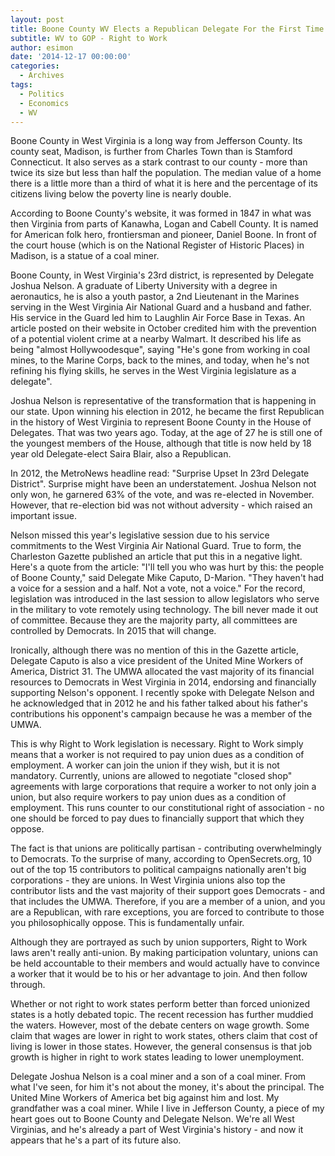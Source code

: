 ```yaml
---
layout: post
title: Boone County WV Elects a Republican Delegate For the First Time Ever
subtitle: WV to GOP - Right to Work
author: esimon
date: '2014-12-17 00:00:00'
categories:
  - Archives
tags:
  - Politics
  - Economics
  - WV
---
```

Boone County in West Virginia is a long way from Jefferson County. Its county seat, Madison, is further from Charles Town than is Stamford Connecticut. It also serves as a stark contrast to our county - more than twice its size but less than half the population. The median value of a home there is a little more than a third of what it is here and the percentage of its citizens living below the poverty line is nearly double. 

According to Boone County's website, it was formed in 1847 in what was then Virginia from parts of Kanawha, Logan and Cabell County. It is named for American folk hero, frontiersman and pioneer, Daniel Boone. In front of the court house (which is on the National Register of Historic Places) in Madison, is a statue of a coal miner. 

Boone County, in West Virginia's 23rd district, is represented by Delegate Joshua Nelson. A graduate of Liberty University with a degree in aeronautics, he is also a youth pastor, a 2nd Lieutenant in the Marines serving in the West Virginia Air National Guard and a husband and father. His service in the Guard led him to Laughlin Air Force Base in Texas. An article posted on their website in October credited him with the prevention of a potential violent crime at a nearby Walmart. It described his life as being "almost Hollywoodesque", saying "He's gone from working in coal mines, to the Marine Corps, back to the mines, and today, when he's not refining his flying skills, he serves in the West Virginia legislature as a delegate".

Joshua Nelson is representative of the transformation that is happening in our state. Upon winning his election in 2012, he became the first Republican in the history of West Virginia to represent Boone County in the House of Delegates. That was two years ago. Today, at the age of 27 he is still one of the youngest members of the House, although that title is now held by 18 year old Delegate-elect Saira Blair, also a Republican. 

In 2012, the MetroNews headline read: "Surprise Upset In 23rd Delegate District". Surprise might have been an understatement. Joshua Nelson not only won, he garnered 63% of the vote, and was re-elected in November. However, that re-election bid was not without adversity - which raised an important issue. 

Nelson missed this year's legislative session due to his service commitments to the West Virginia Air National Guard. True to form, the Charleston Gazette published an article that put this in a negative light. Here's a quote from the article: "I'll tell you who was hurt by this: the people of Boone County," said Delegate Mike Caputo, D-Marion. "They haven't had a voice for a session and a half. Not a vote, not a voice." For the record, legislation was introduced in the last session to allow legislators who serve in the military to vote remotely using technology. The bill never made it out of committee. Because they are the majority party, all committees are controlled by Democrats. In 2015 that will change. 

Ironically, although there was no mention of this in the Gazette article, Delegate Caputo is also a vice president of the United Mine Workers of America, District 31. The UMWA allocated the vast majority of its financial resources to Democrats in West Virginia in 2014, endorsing and financially supporting Nelson's opponent. I recently spoke with Delegate Nelson and he acknowledged that in 2012 he and his father talked about his father's contributions his opponent's campaign because he was a member of the UMWA. 

This is why Right to Work legislation is necessary. Right to Work simply means that a worker is not required to pay union dues as a condition of employment. A worker can join the union if they wish, but it is not mandatory. Currently, unions are allowed to negotiate "closed shop" agreements with large corporations that require a worker to not only join a union, but also require workers to pay union dues as a condition of employment. This runs counter to our constitutional right of association - no one should be forced to pay dues to financially support that which they oppose. 

The fact is that unions are politically partisan - contributing overwhelmingly to Democrats. To the surprise of many, according to OpenSecrets.org, 10 out of the top 15 contributors to political campaigns nationally aren't big corporations - they are unions. In West Virginia unions also top the contributor lists and the vast majority of their support goes Democrats - and that includes the UMWA. Therefore, if you are a member of a union, and you are a Republican, with rare exceptions, you are forced to contribute to those you philosophically oppose. This is fundamentally unfair. 

Although they are portrayed as such by union supporters, Right to Work laws aren't really anti-union. By making participation voluntary, unions can be held accountable to their members and would actually have to convince a worker that it would be to his or her advantage to join. And then follow through. 

Whether or not right to work states perform better than forced unionized states is a hotly debated topic. The recent recession has further muddied the waters. However, most of the debate centers on wage growth. Some claim that wages are lower in right to work states, others claim that cost of living is lower in those states. However, the general consensus is that job growth is higher in right to work states leading to lower unemployment. 

Delegate Joshua Nelson is a coal miner and a son of a coal miner. From what I've seen, for him it's not about the money, it's about the principal. The United Mine Workers of America bet big against him and lost. My grandfather was a coal miner. While I live in Jefferson County, a piece of my heart goes out to Boone County and Delegate Nelson. We're all West Virginias, and he's already a part of West Virginia's history - and now it appears that he's a part of its future also. 

